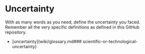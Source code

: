 Uncertainty
==============




With as many words as you need,
define the uncertainty you faced.
Remember all the very specific definitions as defined in this GitHub repository.

- [uncertainty](wiki/glossary.md### scientific-or-technological-uncertainty)
